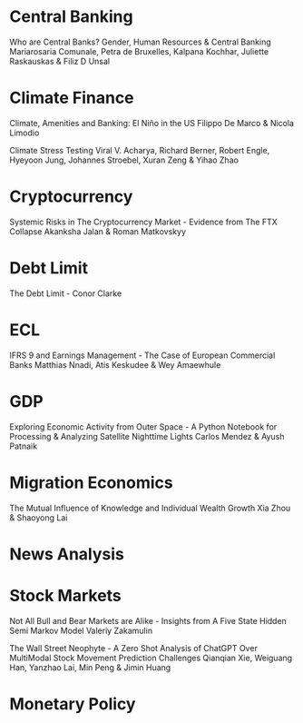 # Central Banking

Who are Central Banks? Gender, Human Resources & Central Banking Mariarosaria Comunale, Petra de Bruxelles, Kalpana Kochhar, Juliette Raskauskas & Filiz D Unsal

# Climate Finance

Climate, Amenities and Banking: El Niño in the US Filippo De Marco & Nicola Limodio

Climate Stress Testing Viral V. Acharya, Richard Berner, Robert Engle, Hyeyoon Jung, Johannes Stroebel, Xuran Zeng & Yihao Zhao

# Cryptocurrency

Systemic Risks in The Cryptocurrency Market - Evidence from The FTX Collapse Akanksha Jalan & Roman Matkovskyy

# Debt Limit 

The Debt Limit - Conor Clarke

# ECL

IFRS 9 and Earnings Management - The Case of European Commercial Banks Matthias Nnadi, Atis Keskudee & Wey Amaewhule

# GDP

Exploring Economic Activity from Outer Space - A Python Notebook for Processing & Analyzing Satellite Nighttime Lights Carlos Mendez & Ayush Patnaik

# Migration Economics

The Mutual Influence of Knowledge and Individual Wealth Growth Xia Zhou & Shaoyong Lai

# News Analysis

# Stock Markets

Not All Bull and Bear Markets are Alike - Insights from A Five State Hidden Semi Markov Model Valeriy Zakamulin

The Wall Street Neophyte - A Zero Shot Analysis of ChatGPT Over MultiModal Stock Movement Prediction Challenges Qianqian Xie, Weiguang Han, Yanzhao Lai, Min Peng & Jimin Huang

# Monetary Policy





